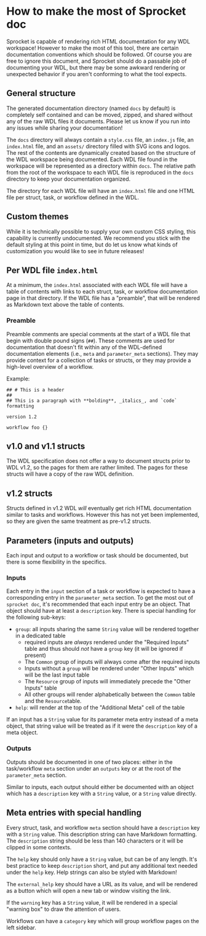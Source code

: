 # How to make the most of Sprocket doc

Sprocket is capable of rendering rich HTML documentation for any WDL workspace! However to make the most of this tool, there are certain documentation conventions which should be followed. Of course you are free to ignore this document, and Sprocket should do a passable job of documenting your WDL, but there may be some awkward rendering or unexpected behavior if you aren't conforming to what the tool expects.

## General structure

The generated documentation directory (named `docs` by default) is completely self contained and can be moved, zipped, and shared without any of the raw WDL files it documents. Please let us know if you run into any issues while sharing your documentation!

The `docs` directory will always contain a `style.css` file, an `index.js` file, an `index.html` file, and an `assets/` directory filled with SVG icons and logos. The rest of the contents are dynamically created based on the structure of the WDL workspace being documented. Each WDL file found in the workspace will be represented as a directory within `docs`. The relative path from the root of the workspace to each WDL file is reproduced in the `docs` directory to keep your documentation organized.

The directory for each WDL file will have an `index.html` file and one HTML file per struct, task, or workflow defined in the WDL.

## Custom themes

While it is technically possible to supply your own custom CSS styling, this capability is currently undocumented. We recommend you stick with the default styling at this point in time, but do let us know what kinds of customization you would like to see in future releases! 

## Per WDL file `index.html`

At a minimum, the `index.html` associated with each WDL file will have a table of contents with links to each struct, task, or workflow documentation page in that directory. If the WDL file has a "preamble", that will be rendered as Markdown text above the table of contents.

### Preamble

Preamble comments are special comments at the start of a WDL file that begin with double pound signs (`##`). These comments are used for documentation that doesn't fit within any of the WDL-defined documentation elements (i.e., `meta` and `parameter_meta` sections). They may provide context for a collection of tasks or structs, or they may provide a high-level overview of a workflow.

Example:

```wdl
## # This is a header
##
## This is a paragraph with **bolding**, _italics_, and `code` formatting

version 1.2

workflow foo {}
```

## v1.0 and v1.1 structs

The WDL specification does not offer a way to document structs prior to WDL v1.2, so the pages for them are rather limited. The pages for these structs will have a copy of the raw WDL definition.

## v1.2 structs

Structs defined in v1.2 WDL _will_ eventually get rich HTML documentation similar to tasks and workflows. However this has not yet been implemented, so they are given the same treatment as pre-v1.2 structs.

## Parameters (inputs and outputs)

Each input and output to a workflow or task should be documented, but there is some flexibility in the specifics.

### Inputs

Each entry in the `input` section of a task or workflow is expected to have a corresponding entry in the `parameter_meta` section. To get the most out of `sprocket doc`, it's recommended that each input entry be an object. That object should have at least a `description` key. There is special handling for the following sub-keys:

- `group`: all inputs sharing the same `String` value will be rendered together in a dedicated table
    - required inputs are _always_ rendered under the "Required Inputs" table and thus should _not_ have a `group` key (it will be ignored if present)
    - The `Common` group of inputs will always come after the required inputs
    - Inputs without a `group` will be rendered under "Other Inputs" which will be the last input table
    - The `Resource` group of inputs will immediately precede the "Other Inputs" table
    - All other groups will render alphabetically between the `Common` table and the `Resource`table.
- `help`: will render at the top of the "Additional Meta" cell of the table

If an input has a `String` value for its parameter meta entry instead of a meta object, that string value will be treated as if it were the `description` key of a meta object.

### Outputs

Outputs should be documented in one of two places: either in the task/workflow `meta` section under an `outputs` key or at the root of the `parameter_meta` section.

Similar to inputs, each output should either be documented with an object which has a `description` key with a `String` value, or a `String` value directly. 

## Meta entries with special handling

Every struct, task, and workflow `meta` section should have a `description` key with a `String` value. This description string can have Markdown formatting. The `description` string should be less than 140 characters or it will be clipped in some contexts.

The `help` key should only have a `String` value, but can be of any length. It's best practice to keep `description` short, and put any additional text needed under the `help` key. Help strings can also be styled with Markdown!

The `external_help` key should have a URL as its value, and will be rendered as a button which will open a new tab or window visiting the link.

If the `warning` key has a `String` value, it will be rendered in a special "warning box" to draw the attention of users.

Workflows can have a `category` key which will group workflow pages on the left sidebar.
